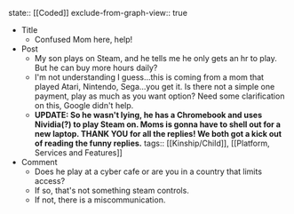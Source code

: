 state:: [[Coded]]
exclude-from-graph-view:: true

- Title
  - Confused Mom here, help!
- Post
  - My son plays on Steam, and he tells me he only gets an hr to play. But he can buy more hours daily?
  - I'm not understanding I guess...this is coming from a mom that played Atari, Nintendo, Sega...you get it. Is there not a simple one payment, play as much as you want option? Need some clarification on this, Google didn't help.
  - **UPDATE: So he wasn't lying, he has a Chromebook and uses Nividia(?) to play Steam on. Moms is gonna have to shell out for a new laptop. THANK YOU for all the replies! We both got a kick out of reading the funny replies.**
    tags:: [[Kinship/Child]], [[Platform, Services and Features]]
- Comment
  - Does he play at a cyber cafe or are you in a country that limits access?
  - If so, that's not something steam controls.
  - If not, there is a miscommunication.
